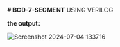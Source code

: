 **# BCD-7-SEGMENT**
USING VERILOG


**the output:**

![Screenshot 2024-07-04 133716](https://github.com/panda12384/BCD-7-SEGMENT/assets/160568759/54ff2197-c51a-412e-8b4f-f54afd0a3142)
